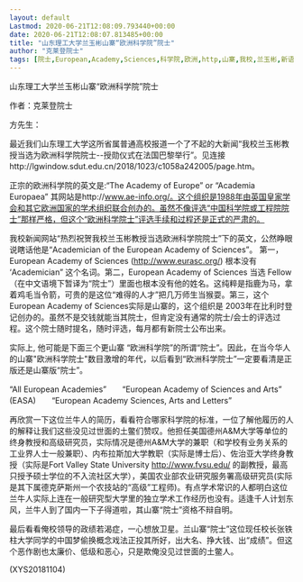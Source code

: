 ```yaml
---
layout: default
Lastmod: 2020-06-21T12:08:09.793440+00:00
date: 2020-06-21T12:08:07.813485+00:00
title: "山东理工大学兰玉彬山寨“欧洲科学院”院士"
author: "克莱登院士"
tags: [院士,European,Academy,Sciences,科学院,欧洲,http,山寨,我校,兰玉彬,新语丝]
---
```


山东理工大学兰玉彬山寨“欧洲科学院”院士

作者：克莱登院士

方先生：

最近我们山东理工大学这所省属普通高校报道一个了不起的大新闻“我校兰玉彬教授当选为欧洲科学院院士--授勋仪式在法国巴黎举行”。见连接http://lgwindow.sdut.edu.cn/2018/1023/c1058a242005/page.htm。

正宗的欧洲科学院的英文是:“The Academy of Europe” or “Academia Europaea” 其网站是http://www.ae-info.org/。这个组织是1988年由英国皇家学会和其它欧洲国家的学术组织联合创办的。虽然不像评选“中国科学院或工程院院士”那样严格，但这个“欧洲科学院士”评选手续和过程还是正式的严肃的。

我校新闻网站“热烈祝贺我校兰玉彬教授当选欧洲科学院院士”下的英文，公然睁眼说瞎话他是“Academician of the European Academy of Sciences”。 第一，European Academy of Sciences (http://www.eurasc.org/) 根本没有 ‘Academician” 这个名词。第二，European Academy of Sciences 当选 Fellow （在中文语境下暂译为“院士”）里面也根本没有他的姓名。这纯粹是指鹿为马，拿着鸡毛当令箭，可贵的是这位“难得的人才”把几万师生当猴耍。第三，这个European Academy of Sciences实际是山寨的，这个组织是 2003年在比利时登记创办的。虽然不是交钱就能当其院士，但肯定没有通常的院士/会士的评选过程。这个院士随时提名，随时评选，每月都有新院士公布出来。

实际上, 他可能是下面三个更山寨 “欧洲科学院”的所谓“院士”。因此，在当今华人的山寨"欧洲科学院士"数目激增的年代，以后看到“欧洲科学院士”一定要看清是正版还是山寨版“院士”。

“All European Academies”　　“European Academy of Sciences and Arts” (EASA)　　“European Academy Sciences, Arts and Letters”

再欣赏一下这位兰牛人的简历，看看符合哪家科学院的标准，一位了解他履历的人的解释让我们这些没见过世面的土鳖们赞叹。他担任美国德州A&M大学等单位的终身教授和高级研究员，实际情况是德州A&M大学的兼职（和学校有业务关系的工业界人士一般兼职）、内布拉斯加大学教职（实际是博士后）、佐治亚大学终身教授（实际是Fort Valley State University http://www.fvsu.edu/ 的副教授，最高只授予硕士学位的不入流社区大学），美国农业部农业研究服务署高级研究员(实际是其下属德克萨斯州一个农技站的“高级”工程师)。有点学术常识的人都明白这位兰牛人实际上连在一般研究型大学里的独立学术工作经历也没有。适逢千人计划东风，兰牛人到了国内一下子得道啦，其山寨“院士”资格不辩自明。

最后看看俺校领导的政绩若渴症，一心想放卫星。兰山寨“院士”这位现任校长张铁柱大学同学的中国梦偷换概念戏法正投其所好，出大名、挣大钱、出“成绩”。但这个恶作剧也太廉价、低级和恶心，只是欺俺没见过世面的土鳖人。

(XYS20181104)


